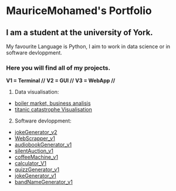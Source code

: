# MauriceMohamed's Portfolio

## I am a  student at the university of York.
My favourite Language is Python, I aim to work in data science or in software devloppment.

### Here you will find all of my projects.

**V1 = Terminal //**
**V2 = GUI //**
**V3 = WebApp //**

1. Data visualisation:
  - [boiler market, business analisis](https://github.com/MauriceMohamed/boilerMarketAnalysis)
  - [titanic catastrophe Visualisation](https://github.com/MauriceMohamed/titanicVisualisation)

2. Software devloppment:
  - [jokeGenerator_v2](https://github.com/MauriceMohamed/Joke_generator_mk2_GUI)
  - [WebScrapper_v1](https://github.com/MauriceMohamed/webScraper_v1)
  - [audiobookGenerator_v1](https://github.com/MauriceMohamed/text_to_speech)
  - [silentAuction_v1](https://github.com/MauriceMohamed/silent_auction-mk1)
  - [coffeeMachine_v1](https://github.com/MauriceMohamed/coffee_machine_mk1)
  - [calculator_V1](https://github.com/MauriceMohamed/Calculator_mk1)
  - [quizzGenerator_v1](https://github.com/MauriceMohamed/Quizz_mk1)
  - [jokeGenerator_v1](https://github.com/MauriceMohamed/JokeGen_mk1)
  - [bandNameGenerator_v1](https://github.com/MauriceMohamed/bandNameGenerator)


